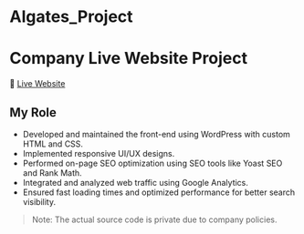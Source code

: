 # Algates_Project


# Company Live Website Project

🔗 [Live Website](https://algates.in/)

## My Role

- Developed and maintained the front-end using WordPress with custom HTML and CSS.
- Implemented responsive UI/UX designs.
- Performed on-page SEO optimization using SEO tools like Yoast SEO and Rank Math.
- Integrated and analyzed web traffic using Google Analytics.
- Ensured fast loading times and optimized performance for better search visibility.

> Note: The actual source code is private due to company policies.
